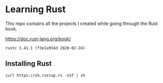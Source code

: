 # Learning Rust

This repo contains all the projects I created while going through the Rust book.

https://doc.rust-lang.org/book/

`rustc 1.41.1 (f3e1a954d 2020-02-24)`

## Installing Rust

`curl https://sh.rustup.rs -sSf | sh`